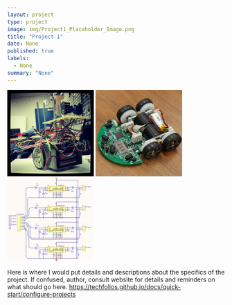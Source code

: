 ```yaml
---
layout: project
type: project
image: img/Project1_Placeholder_Image.png
title: "Project 1"
date: None
published: true
labels:
  - None
summary: "None"
---
```


<div class="text-center p-4">
  <img width="200px" src="../img/micromouse/micromouse-robot.png" class="img-thumbnail" >
  <img width="200px" src="../img/micromouse/micromouse-robot-2.jpg" class="img-thumbnail" >
  <img width="200px" src="../img/micromouse/micromouse-circuit.png" class="img-thumbnail" >
</div>

Here is where I would put details and descriptions about the specifics of the project. If confused, author, consult website for details and reminders on what should go here. https://techfolios.github.io/docs/quick-start/configure-projects

